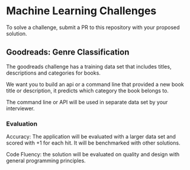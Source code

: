 # Machine Learning Challenges

To solve a challenge, submit a PR to this repository with your proposed solution. 



## Goodreads: Genre Classification

The goodreads challenge has a training data set that includes titles, descriptions and categories for books. 

We want you to build an api or a command line that provided a new book title or description, it predicts which category the book belongs to.

The command line or API will be used in separate data set by your interviewer.



### Evaluation

Accuracy: The application will be evaluated with a larger data set and scored with +1 for each hit. It will be benchmarked with other solutions.

Code Fluency: the solution will be evaluated on quality and design with general programming principles.

